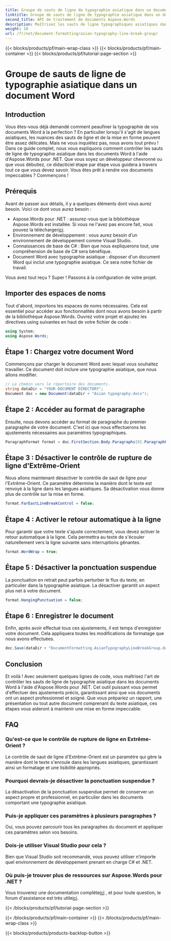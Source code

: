 ```yaml
---
title: Groupe de sauts de ligne de typographie asiatique dans un document Word
linktitle: Groupe de sauts de ligne de typographie asiatique dans un document Word
second_title: API de traitement de documents Aspose.Words
description: Maîtrisez les sauts de ligne typographiques asiatiques dans les documents Word à l'aide d'Aspose.Words pour .NET. Ce guide fournit un didacticiel étape par étape pour une mise en forme précise.
weight: 10
url: /fr/net/document-formatting/asian-typography-line-break-group/
---
```


{{< blocks/products/pf/main-wrap-class >}}
{{< blocks/products/pf/main-container >}}
{{< blocks/products/pf/tutorial-page-section >}}

# Groupe de sauts de ligne de typographie asiatique dans un document Word

## Introduction

Vous êtes-vous déjà demandé comment peaufiner la typographie de vos documents Word à la perfection ? En particulier lorsqu'il s'agit de langues asiatiques, les nuances des sauts de ligne et de la mise en forme peuvent être assez délicates. Mais ne vous inquiétez pas, nous avons tout prévu ! Dans ce guide complet, nous vous expliquons comment contrôler les sauts de ligne de typographie asiatique dans les documents Word à l'aide d'Aspose.Words pour .NET. Que vous soyez un développeur chevronné ou que vous débutiez, ce didacticiel étape par étape vous guidera à travers tout ce que vous devez savoir. Vous êtes prêt à rendre vos documents impeccables ? Commençons !

## Prérequis

Avant de passer aux détails, il y a quelques éléments dont vous aurez besoin. Voici ce dont vous aurez besoin :

- Aspose.Words pour .NET : assurez-vous que la bibliothèque Aspose.Words est installée. Si vous ne l'avez pas encore fait, vous pouvez la télécharger[ici](https://releases.aspose.com/words/net/).
- Environnement de développement : vous aurez besoin d’un environnement de développement comme Visual Studio.
- Connaissances de base de C# : Bien que nous expliquerons tout, une compréhension de base de C# sera bénéfique.
- Document Word avec typographie asiatique : disposer d'un document Word qui inclut une typographie asiatique. Ce sera notre fichier de travail.

Vous avez tout reçu ? Super ! Passons à la configuration de votre projet.

## Importer des espaces de noms

Tout d'abord, importons les espaces de noms nécessaires. Cela est essentiel pour accéder aux fonctionnalités dont nous avons besoin à partir de la bibliothèque Aspose.Words. Ouvrez votre projet et ajoutez les directives using suivantes en haut de votre fichier de code :

```csharp
using System;
using Aspose.Words;
```

## Étape 1 : Chargez votre document Word

Commençons par charger le document Word avec lequel vous souhaitez travailler. Ce document doit inclure une typographie asiatique, que nous allons modifier.

```csharp
// Le chemin vers le répertoire des documents.
string dataDir = "YOUR DOCUMENT DIRECTORY";
Document doc = new Document(dataDir + "Asian typography.docx");
```

## Étape 2 : Accéder au format de paragraphe

Ensuite, nous devons accéder au format de paragraphe du premier paragraphe de votre document. C'est ici que nous effectuerons les ajustements nécessaires aux paramètres typographiques.

```csharp
ParagraphFormat format = doc.FirstSection.Body.Paragraphs[0].ParagraphFormat;
```

## Étape 3 : Désactiver le contrôle de rupture de ligne d'Extrême-Orient

Nous allons maintenant désactiver le contrôle de saut de ligne pour l'Extrême-Orient. Ce paramètre détermine la manière dont le texte est renvoyé à la ligne dans les langues asiatiques. Sa désactivation vous donne plus de contrôle sur la mise en forme.

```csharp
format.FarEastLineBreakControl = false;
```

## Étape 4 : Activer le retour automatique à la ligne

Pour garantir que votre texte s'ajuste correctement, vous devez activer le retour automatique à la ligne. Cela permettra au texte de s'écouler naturellement vers la ligne suivante sans interruptions gênantes.

```csharp
format.WordWrap = true;
```

## Étape 5 : Désactiver la ponctuation suspendue

La ponctuation en retrait peut parfois perturber le flux du texte, en particulier dans la typographie asiatique. La désactiver garantit un aspect plus net à votre document.

```csharp
format.HangingPunctuation = false;
```

## Étape 6 : Enregistrer le document

Enfin, après avoir effectué tous ces ajustements, il est temps d'enregistrer votre document. Cela appliquera toutes les modifications de formatage que nous avons effectuées.

```csharp
doc.Save(dataDir + "DocumentFormatting.AsianTypographyLineBreakGroup.docx");
```

## Conclusion

Et voilà ! Avec seulement quelques lignes de code, vous maîtrisez l'art de contrôler les sauts de ligne de typographie asiatique dans les documents Word à l'aide d'Aspose.Words pour .NET. Cet outil puissant vous permet d'effectuer des ajustements précis, garantissant ainsi que vos documents ont un aspect professionnel et soigné. Que vous prépariez un rapport, une présentation ou tout autre document comprenant du texte asiatique, ces étapes vous aideront à maintenir une mise en forme impeccable. 

## FAQ

### Qu'est-ce que le contrôle de rupture de ligne en Extrême-Orient ?
Le contrôle de saut de ligne d'Extrême-Orient est un paramètre qui gère la manière dont le texte s'enroule dans les langues asiatiques, garantissant ainsi un formatage et une lisibilité appropriés.

### Pourquoi devrais-je désactiver la ponctuation suspendue ?
La désactivation de la ponctuation suspendue permet de conserver un aspect propre et professionnel, en particulier dans les documents comportant une typographie asiatique.

### Puis-je appliquer ces paramètres à plusieurs paragraphes ?
Oui, vous pouvez parcourir tous les paragraphes du document et appliquer ces paramètres selon vos besoins.

### Dois-je utiliser Visual Studio pour cela ?
Bien que Visual Studio soit recommandé, vous pouvez utiliser n’importe quel environnement de développement prenant en charge C# et .NET.

### Où puis-je trouver plus de ressources sur Aspose.Words pour .NET ?
 Vous trouverez une documentation complète[ici](https://reference.aspose.com/words/net/) , et pour toute question, le forum d'assistance est très utile[ici](https://forum.aspose.com/c/words/8).

{{< /blocks/products/pf/tutorial-page-section >}}

{{< /blocks/products/pf/main-container >}}
{{< /blocks/products/pf/main-wrap-class >}}

{{< blocks/products/products-backtop-button >}}
